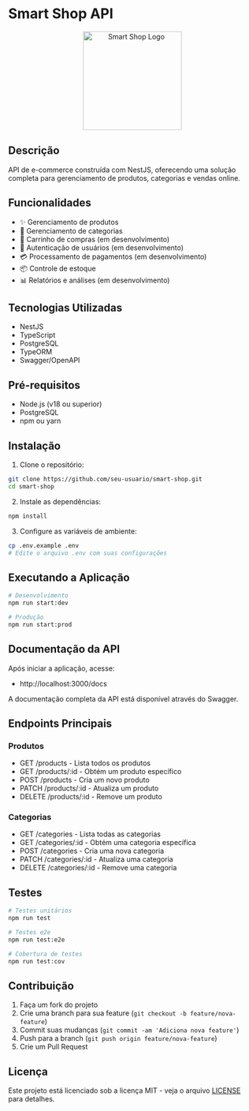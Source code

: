 # Smart Shop API

<p align="center">
  <img src="https://nestjs.com/img/logo-small.svg" width="200" alt="Smart Shop Logo" />
</p>

## Descrição

API de e-commerce construída com NestJS, oferecendo uma solução completa para gerenciamento de produtos, categorias e vendas online.

## Funcionalidades

- ✨ Gerenciamento de produtos
- 📂 Gerenciamento de categorias
- 🛒 Carrinho de compras (em desenvolvimento)
- 👥 Autenticação de usuários (em desenvolvimento)
- 💳 Processamento de pagamentos (em desenvolvimento)
- 📦 Controle de estoque
- 📊 Relatórios e análises (em desenvolvimento)

## Tecnologias Utilizadas

- NestJS
- TypeScript
- PostgreSQL
- TypeORM
- Swagger/OpenAPI

## Pré-requisitos

- Node.js (v18 ou superior)
- PostgreSQL
- npm ou yarn

## Instalação

1. Clone o repositório:
```bash
git clone https://github.com/seu-usuario/smart-shop.git
cd smart-shop
```

2. Instale as dependências:
```bash
npm install
```

3. Configure as variáveis de ambiente:
```bash
cp .env.example .env
# Edite o arquivo .env com suas configurações
```

## Executando a Aplicação

```bash
# Desenvolvimento
npm run start:dev

# Produção
npm run start:prod
```

## Documentação da API

Após iniciar a aplicação, acesse:
- http://localhost:3000/docs

A documentação completa da API está disponível através do Swagger.

## Endpoints Principais

### Produtos
- GET /products - Lista todos os produtos
- GET /products/:id - Obtém um produto específico
- POST /products - Cria um novo produto
- PATCH /products/:id - Atualiza um produto
- DELETE /products/:id - Remove um produto

### Categorias
- GET /categories - Lista todas as categorias
- GET /categories/:id - Obtém uma categoria específica
- POST /categories - Cria uma nova categoria
- PATCH /categories/:id - Atualiza uma categoria
- DELETE /categories/:id - Remove uma categoria

## Testes

```bash
# Testes unitários
npm run test

# Testes e2e
npm run test:e2e

# Cobertura de testes
npm run test:cov
```

## Contribuição

1. Faça um fork do projeto
2. Crie uma branch para sua feature (`git checkout -b feature/nova-feature`)
3. Commit suas mudanças (`git commit -am 'Adiciona nova feature'`)
4. Push para a branch (`git push origin feature/nova-feature`)
5. Crie um Pull Request

## Licença

Este projeto está licenciado sob a licença MIT - veja o arquivo [LICENSE](LICENSE) para detalhes.
